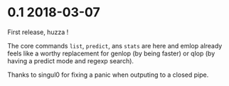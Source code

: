 # 0.1 2018-03-07

First release, huzza !

The core commands `list`, `predict`, ans `stats` are here and emlop already feels like a worthy
replacement for genlop (by being faster) or qlop (by having a predict mode and regexp search).

Thanks to singul0 for fixing a panic when outputing to a closed pipe.
